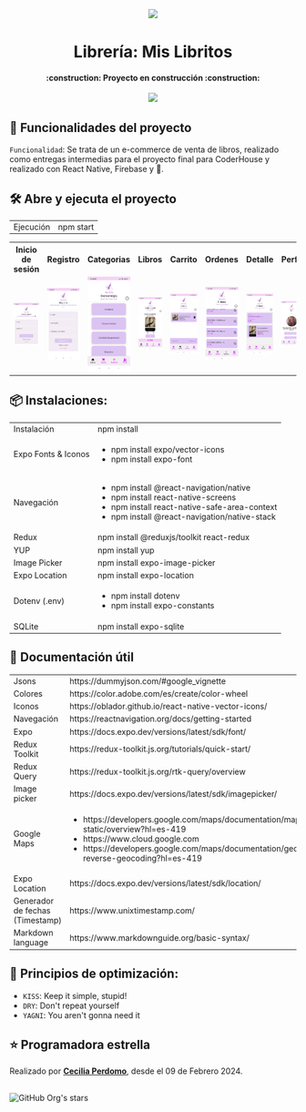 <p align=center>
    <img 
        src="./assets/MisLibritos.png"
        width="20%"
    >
</p>

<h1 align="center"> Librería: Mis Libritos </h1>

<h4 align="center">
    :construction: Proyecto en construcción :construction:
</h4>

<p align="center">
   <img src="https://img.shields.io/badge/STATUS-EN%20DESAROLLO-green">
</p>

## :hammer: Funcionalidades del proyecto
`Funcionalidad`: Se trata de un e-commerce de venta de libros, realizado como entregas intermedias para el proyecto final para CoderHouse y realizado con React Native, Firebase y 💛.


## 🛠️ Abre y ejecuta el proyecto
<table>
    <tr>
        <td>Ejecución</td>
        <td>npm start</td>
    </tr>
</table>

<table>
    <tr>
        <th>Inicio de sesión</th>
        <th>Registro</th>
        <th>Categorias</th>
        <th>Libros</th>
        <th>Carrito</th>
        <th>Ordenes</th>
        <th>Detalle</th>
        <th>Perfil</th>
    </tr>
    <tr>
        <td><img src="./assets/images/Readme/InicioSesion.jpg" width="140"></td>
        <td><img src="./assets/images/Readme/Registro.jpg" width="140"></td>
        <td><img src="./assets/images/Readme/Categorias.jpg" width="140"></td>
        <td><img src="./assets/images/Readme/Libro.jpg" width="140"></td>
        <td><img src="./assets/images/Readme/Carrito.jpg" width="140"></td>
        <td><img src="./assets/images/Readme/Ordenes.jpg" width="140"></td>
        <td><img src="./assets/images/Readme/DetalleOrdenes.jpg" width="140"></td>
        <td><img src="./assets/images/Readme/Perfil.jpg" width="140"></td>
  </tr>
</table>

## 📦 Instalaciones: 
<table>
    <tr>
        <td>Instalación</td>
        <td>npm install</td>
    </tr>
    <tr>
        <td>Expo Fonts & Iconos</td>
        <td>
            <ul>
                <li>npm install expo/vector-icons</li>
                <li>npm install expo-font</li>
            </ul>
        </td>
    </tr>
    <tr>
        <td>Navegación</td>
        <td>
            <ul>
                <li>npm install @react-navigation/native</li>
                <li>npm install react-native-screens </li>
                <li>npm install react-native-safe-area-context</li>
                <li>npm install @react-navigation/native-stack</li>
            </ul>
        </td>
    </tr>
    <tr>
        <td>Redux</td>
        <td>npm install @reduxjs/toolkit react-redux</td>
    </tr>
    <tr>
        <td>YUP</td>
        <td>npm install yup</td>
    </tr>
    <tr>
        <td>Image Picker</td>
        <td>npm install expo-image-picker</td>
    </tr>
    <tr>
        <td>Expo Location</td>
        <td>npm install expo-location</td>
    </tr>
    <tr>
        <td>Dotenv (.env)</td>
        <td>
            <ul>
                <li>npm install dotenv</li>
                <li>npm install expo-constants</li>
            </ul>
        </td>
    </tr>
    <tr>
        <td>SQLite</td>
        <td>npm install expo-sqlite</td>
    </tr>
</table>

## 📃 Documentación útil
<table>
    <tr>
        <td>Jsons</td>
        <td>https://dummyjson.com/#google_vignette</td>
    </tr>
    <tr>
        <td>Colores</td>
        <td>https://color.adobe.com/es/create/color-wheel</td>
    </tr>
    <tr>
        <td>Iconos</td>
        <td>https://oblador.github.io/react-native-vector-icons/</td>
    </tr>
    <tr>
        <td>Navegación</td>
        <td>https://reactnavigation.org/docs/getting-started</td>
    </tr>
    <tr>
        <td>Expo</td>
        <td>https://docs.expo.dev/versions/latest/sdk/font/</td>
    </tr>
    <tr>
        <td>Redux Toolkit</td>
        <td>https://redux-toolkit.js.org/tutorials/quick-start/</td>
    </tr>
     <tr>
        <td>Redux Query</td>
        <td>https://redux-toolkit.js.org/rtk-query/overview</td>
    </tr>
    <tr>
        <td>Image picker</td>
        <td>https://docs.expo.dev/versions/latest/sdk/imagepicker/</td>
    </tr>
    <tr>
        <td>Google Maps</td>
        <td>
            <ul>
                <li>https://developers.google.com/maps/documentation/maps-static/overview?hl=es-419</li>
                <li>https://www.cloud.google.com</li>
                <li>https://developers.google.com/maps/documentation/geocoding/requests-reverse-geocoding?hl=es-419</li>
            </ul>
        </td>
    </tr>
    <tr>
        <td>Expo Location</td>
        <td>https://docs.expo.dev/versions/latest/sdk/location/</td>
    </tr>
    <tr>
        <td>Generador de fechas (Timestamp)</td>
        <td>https://www.unixtimestamp.com/</td>
    </tr>
    <tr>
        <td>Markdown language</td>
        <td>https://www.markdownguide.org/basic-syntax/</td>
    </tr> 
</table>

## 📱 Principios de optimización: 
- `KISS`: Keep it simple, stupid!
- `DRY`: Don't repeat yourself 
- `YAGNI`: You aren't gonna need it

## ⭐ Programadora estrella
Realizado por <a href="https://www.linkedin.com/in/cecilia-perdomo/">**Cecilia Perdomo**</a>, desde el 09 de Febrero 2024. 

##
![GitHub Org's stars](https://img.shields.io/github/stars/camilafernanda?style=social)